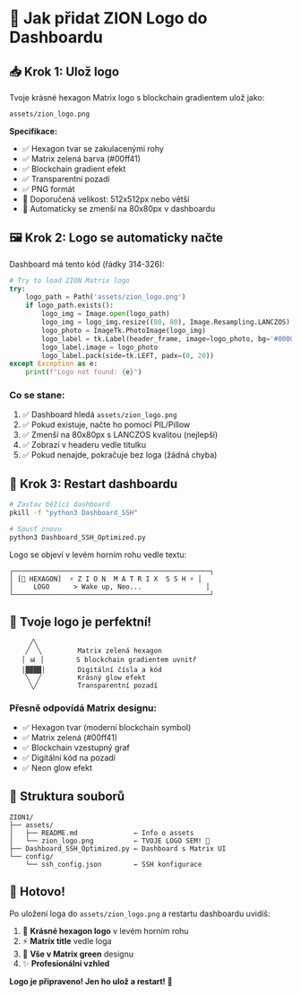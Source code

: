 # 🎨 Jak přidat ZION Logo do Dashboardu

## 📥 Krok 1: Ulož logo

Tvoje krásné hexagon Matrix logo s blockchain gradientem ulož jako:

```bash
assets/zion_logo.png
```

**Specifikace:**
- ✅ Hexagon tvar se zakulacenými rohy
- ✅ Matrix zelená barva (#00ff41)
- ✅ Blockchain gradient efekt
- ✅ Transparentní pozadí
- ✅ PNG formát
- 📐 Doporučená velikost: 512x512px nebo větší
- 🔧 Automaticky se zmenší na 80x80px v dashboardu

## 🖼️ Krok 2: Logo se automaticky načte

Dashboard má tento kód (řádky 314-326):

```python
# Try to load ZION Matrix logo
try:
    logo_path = Path('assets/zion_logo.png')
    if logo_path.exists():
        logo_img = Image.open(logo_path)
        logo_img = logo_img.resize((80, 80), Image.Resampling.LANCZOS)
        logo_photo = ImageTk.PhotoImage(logo_img)
        logo_label = tk.Label(header_frame, image=logo_photo, bg='#000000')
        logo_label.image = logo_photo
        logo_label.pack(side=tk.LEFT, padx=(0, 20))
except Exception as e:
    print(f"Logo not found: {e}")
```

### Co se stane:
1. ✅ Dashboard hledá `assets/zion_logo.png`
2. ✅ Pokud existuje, načte ho pomocí PIL/Pillow
3. ✅ Zmenší na 80x80px s LANCZOS kvalitou (nejlepší)
4. ✅ Zobrazí v headeru vedle titulku
5. ✅ Pokud nenajde, pokračuje bez loga (žádná chyba)

## 🎯 Krok 3: Restart dashboardu

```bash
# Zastav běžící dashboard
pkill -f "python3 Dashboard_SSH"

# Spusť znovu
python3 Dashboard_SSH_Optimized.py
```

Logo se objeví v levém horním rohu vedle textu:
```
┌─────────────────────────────────────────────────┐
│ [🔷 HEXAGON]  ⚡ Z I O N  M A T R I X  S S H ⚡ │
│     LOGO      > Wake up, Neo...                │
└─────────────────────────────────────────────────┘
```

## 🎨 Tvoje logo je perfektní!

```
     ╱╲
    ╱  ╲         Matrix zelená hexagon
   │ 📊 │        S blockchain gradientem uvnitř
   │▓▓▓▓│        Digitální čísla a kód
    ╲  ╱         Krásný glow efekt
     ╲╱          Transparentní pozadí
```

### Přesně odpovídá Matrix designu:
- ✅ Hexagon tvar (moderní blockchain symbol)
- ✅ Matrix zelená (#00ff41)
- ✅ Blockchain vzestupný graf
- ✅ Digitální kód na pozadí
- ✅ Neon glow efekt

## 📂 Struktura souborů

```
ZION1/
├── assets/
│   ├── README.md              ← Info o assets
│   └── zion_logo.png          ← TVOJE LOGO SEM! 🎨
├── Dashboard_SSH_Optimized.py ← Dashboard s Matrix UI
└── config/
    └── ssh_config.json        ← SSH konfigurace
```

## 🚀 Hotovo!

Po uložení loga do `assets/zion_logo.png` a restartu dashboardu uvidíš:

1. 🔷 **Krásné hexagon logo** v levém horním rohu
2. ⚡ **Matrix title** vedle loga
3. 🎨 **Vše v Matrix green** designu
4. ✨ **Profesionální vzhled**

**Logo je připraveno! Jen ho ulož a restart! 🎉**
